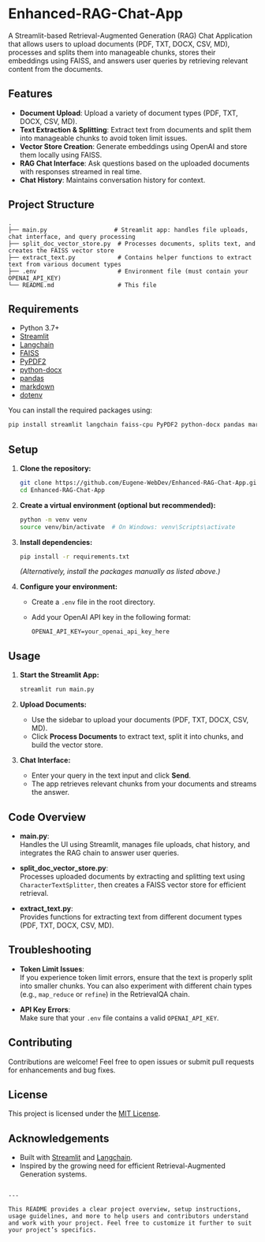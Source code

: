 # Enhanced-RAG-Chat-App

A Streamlit-based Retrieval-Augmented Generation (RAG) Chat Application that allows users to upload documents (PDF, TXT, DOCX, CSV, MD), processes and splits them into manageable chunks, stores their embeddings using FAISS, and answers user queries by retrieving relevant content from the documents.

## Features

- **Document Upload**: Upload a variety of document types (PDF, TXT, DOCX, CSV, MD).
- **Text Extraction & Splitting**: Extract text from documents and split them into manageable chunks to avoid token limit issues.
- **Vector Store Creation**: Generate embeddings using OpenAI and store them locally using FAISS.
- **RAG Chat Interface**: Ask questions based on the uploaded documents with responses streamed in real time.
- **Chat History**: Maintains conversation history for context.

## Project Structure

```
.
├── main.py                   # Streamlit app: handles file uploads, chat interface, and query processing
├── split_doc_vector_store.py  # Processes documents, splits text, and creates the FAISS vector store
├── extract_text.py            # Contains helper functions to extract text from various document types
├── .env                       # Environment file (must contain your OPENAI_API_KEY)
└── README.md                  # This file
```

## Requirements

- Python 3.7+
- [Streamlit](https://streamlit.io/)
- [Langchain](https://github.com/hwchase17/langchain)
- [FAISS](https://github.com/facebookresearch/faiss)
- [PyPDF2](https://pypi.org/project/PyPDF2/)
- [python-docx](https://pypi.org/project/python-docx/)
- [pandas](https://pandas.pydata.org/)
- [markdown](https://pypi.org/project/Markdown/)
- [dotenv](https://pypi.org/project/python-dotenv/)

You can install the required packages using:

```bash
pip install streamlit langchain faiss-cpu PyPDF2 python-docx pandas markdown python-dotenv
```

## Setup

1. **Clone the repository:**

   ```bash
   git clone https://github.com/Eugene-WebDev/Enhanced-RAG-Chat-App.git
   cd Enhanced-RAG-Chat-App
   ```

2. **Create a virtual environment (optional but recommended):**

   ```bash
   python -m venv venv
   source venv/bin/activate  # On Windows: venv\Scripts\activate
   ```

3. **Install dependencies:**

   ```bash
   pip install -r requirements.txt
   ```

   *(Alternatively, install the packages manually as listed above.)*

4. **Configure your environment:**

   - Create a `.env` file in the root directory.
   - Add your OpenAI API key in the following format:

     ```env
     OPENAI_API_KEY=your_openai_api_key_here
     ```

## Usage

1. **Start the Streamlit App:**

   ```bash
   streamlit run main.py
   ```

2. **Upload Documents:**

   - Use the sidebar to upload your documents (PDF, TXT, DOCX, CSV, MD).
   - Click **Process Documents** to extract text, split it into chunks, and build the vector store.

3. **Chat Interface:**

   - Enter your query in the text input and click **Send**.
   - The app retrieves relevant chunks from your documents and streams the answer.

## Code Overview

- **main.py**:  
  Handles the UI using Streamlit, manages file uploads, chat history, and integrates the RAG chain to answer user queries.

- **split_doc_vector_store.py**:  
  Processes uploaded documents by extracting and splitting text using `CharacterTextSplitter`, then creates a FAISS vector store for efficient retrieval.

- **extract_text.py**:  
  Provides functions for extracting text from different document types (PDF, TXT, DOCX, CSV, MD).

## Troubleshooting

- **Token Limit Issues**:  
  If you experience token limit errors, ensure that the text is properly split into smaller chunks. You can also experiment with different chain types (e.g., `map_reduce` or `refine`) in the RetrievalQA chain.

- **API Key Errors**:  
  Make sure that your `.env` file contains a valid `OPENAI_API_KEY`.

## Contributing

Contributions are welcome! Feel free to open issues or submit pull requests for enhancements and bug fixes.

## License

This project is licensed under the [MIT License](LICENSE).

## Acknowledgements

- Built with [Streamlit](https://streamlit.io/) and [Langchain](https://github.com/hwchase17/langchain).
- Inspired by the growing need for efficient Retrieval-Augmented Generation systems.

```

---

This README provides a clear project overview, setup instructions, usage guidelines, and more to help users and contributors understand and work with your project. Feel free to customize it further to suit your project’s specifics.
